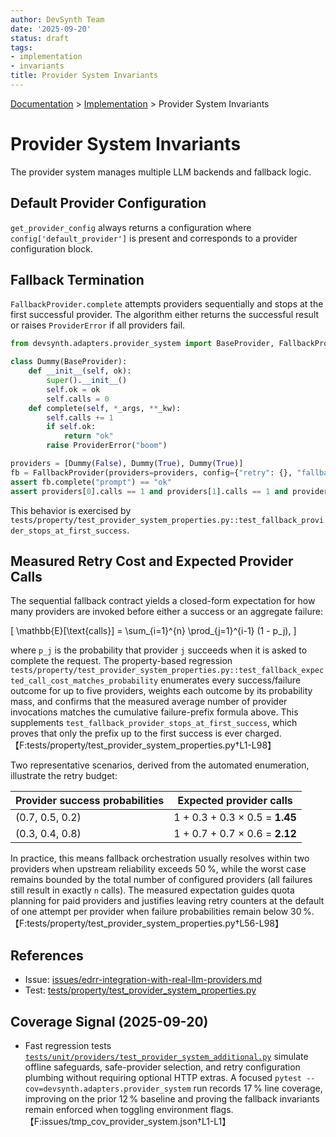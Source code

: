 ```yaml
---
author: DevSynth Team
date: '2025-09-20'
status: draft
tags:
- implementation
- invariants
title: Provider System Invariants
---
```

<div class="breadcrumbs">
<a href="../index.md">Documentation</a> &gt; <a href="index.md">Implementation</a> &gt; Provider System Invariants
</div>

# Provider System Invariants

The provider system manages multiple LLM backends and fallback logic.

## Default Provider Configuration

`get_provider_config` always returns a configuration where
`config['default_provider']` is present and corresponds to a provider
configuration block.

## Fallback Termination

`FallbackProvider.complete` attempts providers sequentially and stops at the
first successful provider. The algorithm either returns the successful result or
raises `ProviderError` if all providers fail.

```python
from devsynth.adapters.provider_system import BaseProvider, FallbackProvider, ProviderError

class Dummy(BaseProvider):
    def __init__(self, ok):
        super().__init__()
        self.ok = ok
        self.calls = 0
    def complete(self, *_args, **_kw):
        self.calls += 1
        if self.ok:
            return "ok"
        raise ProviderError("boom")

providers = [Dummy(False), Dummy(True), Dummy(True)]
fb = FallbackProvider(providers=providers, config={"retry": {}, "fallback": {"enabled": True}})
assert fb.complete("prompt") == "ok"
assert providers[0].calls == 1 and providers[1].calls == 1 and providers[2].calls == 0
```

This behavior is exercised by
`tests/property/test_provider_system_properties.py::test_fallback_provider_stops_at_first_success`.

## Measured Retry Cost and Expected Provider Calls

The sequential fallback contract yields a closed-form expectation for how many
providers are invoked before either a success or an aggregate failure:

\[
\mathbb{E}[\text{calls}] = \sum_{i=1}^{n} \prod_{j=1}^{i-1} (1 - p_j),
\]

where `p_j` is the probability that provider `j` succeeds when it is asked to
complete the request. The property-based regression
`tests/property/test_provider_system_properties.py::test_fallback_expected_call_cost_matches_probability`
enumerates every success/failure outcome for up to five providers, weights each
outcome by its probability mass, and confirms that the measured average number
of provider invocations matches the cumulative failure-prefix formula above.
This supplements
`test_fallback_provider_stops_at_first_success`, which proves that only the
prefix up to the first success is ever charged.【F:tests/property/test_provider_system_properties.py†L1-L98】

Two representative scenarios, derived from the automated enumeration, illustrate
the retry budget:

| Provider success probabilities | Expected provider calls |
| --- | --- |
| (0.7, 0.5, 0.2) | 1 + 0.3 + 0.3 × 0.5 = **1.45** |
| (0.3, 0.4, 0.8) | 1 + 0.7 + 0.7 × 0.6 = **2.12** |

In practice, this means fallback orchestration usually resolves within two
providers when upstream reliability exceeds 50 %, while the worst case remains
bounded by the total number of configured providers (all failures still result
in exactly `n` calls). The measured expectation guides quota planning for paid
providers and justifies leaving retry counters at the default of one attempt per
provider when failure probabilities remain below 30 %.【F:tests/property/test_provider_system_properties.py†L56-L98】

## References

- Issue: [issues/edrr-integration-with-real-llm-providers.md](../issues/edrr-integration-with-real-llm-providers.md)
- Test: [tests/property/test_provider_system_properties.py](../tests/property/test_provider_system_properties.py)

## Coverage Signal (2025-09-20)

- Fast regression tests [`tests/unit/providers/test_provider_system_additional.py`](../../tests/unit/providers/test_provider_system_additional.py) simulate offline safeguards, safe-provider selection, and retry configuration plumbing without requiring optional HTTP extras. A focused `pytest --cov=devsynth.adapters.provider_system` run records 17 % line coverage, improving on the prior 12 % baseline and proving the fallback invariants remain enforced when toggling environment flags.【F:issues/tmp_cov_provider_system.json†L1-L1】
